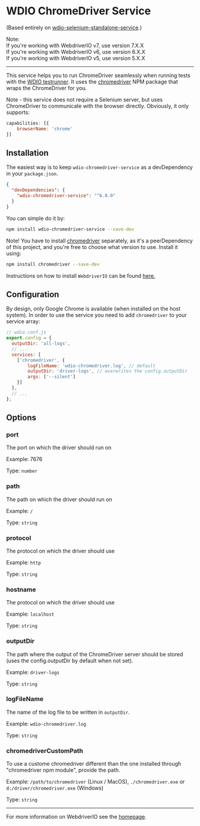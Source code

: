 WDIO ChromeDriver Service
================================

(Based entirely on [wdio-selenium-standalone-service](https://github.com/webdriverio/webdriverio/tree/main/packages/wdio-selenium-standalone-service).)

Note:\
If you're working with WebdriverIO v7, use version 7.X.X\
If you're working with WebdriverIO v6, use version 6.X.X\
If you're working with WebdriverIO v5, use version 5.X.X

----

This service helps you to run ChromeDriver seamlessly when running tests with the [WDIO testrunner](http://webdriver.io/guide/testrunner/gettingstarted.html). It uses the [chromedriver](https://www.npmjs.com/package/chromedriver) NPM package that wraps the ChromeDriver for you.

Note - this service does not require a Selenium server, but uses ChromeDriver to communicate with the browser directly.
Obviously, it only supports:

```js
capabilities: [{
    browserName: 'chrome'
}]
```

## Installation

The easiest way is to keep `wdio-chromedriver-service` as a devDependency in your `package.json`.

```json
{
  "devDependencies": {
    "wdio-chromedriver-service": "^6.0.0"
  }
}
```

You can simple do it by:

```bash
npm install wdio-chromedriver-service --save-dev
```

Note! You have to install [chromedriver](https://www.npmjs.com/package/chromedriver)  separately, as it's a peerDependency of this project, and you're free to choose what version to use. Install it using:

```bash
npm install chromedriver --save-dev
```

Instructions on how to install `WebdriverIO` can be found [here.](http://webdriver.io/guide/getstarted/install.html)

## Configuration

By design, only Google Chrome is available (when installed on the host system). In order to use the service you need to add `chromedriver` to your service array:

```js
// wdio.conf.js
export.config = {
  outputDir: 'all-logs',
  // ...
  services: [
    ['chromedriver', {
        logFileName: 'wdio-chromedriver.log', // default
        outputDir: 'driver-logs', // overwrites the config.outputDir
        args: ['--silent']
    }]
  ],
  // ...
};
```

## Options

### port
The port on which the driver should run on

Example: 7676

Type: `number`

### path
The path on which the driver should run on

Example:  `/`

Type: `string`

### protocol
The protocol on which the driver should use

Example:  `http`

Type: `string`

### hostname
The protocol on which the driver should use

Example:  `localhost`

Type: `string`

### outputDir
The path where the output of the ChromeDriver server should be stored (uses the config.outputDir by default when not set).

Example: `driver-logs`

Type: `string`

### logFileName
The name of the log file to be written in `outputDir`.

Example: `wdio-chromedriver.log`

Type: `string`

### chromedriverCustomPath
To use a custome chromedriver different than the one installed through "chromedriver npm module", provide the path. 

Example: `/path/to/chromedriver` (Linux / MacOS), `./chromedriver.exe` or `d:/driver/chromedriver.exe` (Windows)

Type: `string`


----

For more information on WebdriverIO see the [homepage](http://webdriver.io).
